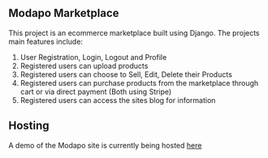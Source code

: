 <h2>Modapo Marketplace</h2>
This project is an ecommerce marketplace built using Django. The projects main features include:

1. User Registration, Login, Logout and Profile
2. Registered users can upload products
3. Registered users can choose to Sell, Edit, Delete their Products
4. Registered users can purchase products from the marketplace through cart or via direct payment (Both using Stripe)
5. Registered users can access the sites blog for information

<h2>Hosting</h2>
A demo of the Modapo site is currently being hosted <a href="https://modapo-marketplace.herokuapp.com">here</a>